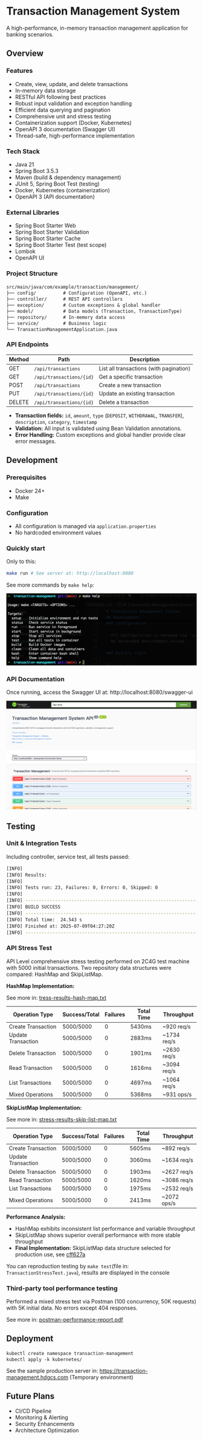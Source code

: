 # Transaction Management System

A high-performance, in-memory transaction management application for banking scenarios. 

## Overview

### Features

- Create, view, update, and delete transactions
- In-memory data storage
- RESTful API following best practices
- Robust input validation and exception handling
- Efficient data querying and pagination
- Comprehensive unit and stress testing
- Containerization support (Docker, Kubernetes)
- OpenAPI 3 documentation (Swagger UI)
- Thread-safe, high-performance implementation

### Tech Stack

- Java 21
- Spring Boot 3.5.3
- Maven (build & dependency management)
- JUnit 5, Spring Boot Test (testing)
- Docker, Kubernetes (containerization)
- OpenAPI 3 (API documentation)

### External Libraries

- Spring Boot Starter Web
- Spring Boot Starter Validation  
- Spring Boot Starter Cache
- Spring Boot Starter Test (test scope)
- Lombok
- OpenAPI UI


### Project Structure

```
src/main/java/com/example/transaction/management/
├── config/          # Configuration (OpenAPI, etc.)
├── controller/      # REST API controllers
├── exception/       # Custom exceptions & global handler
├── model/           # Data models (Transaction, TransactionType)
├── repository/      # In-memory data access
├── service/         # Business logic
└── TransactionManagementApplication.java
```

### API Endpoints

| Method | Path                        | Description                             |
|--------|-----------------------------|--------------------------------         |
| GET    | `/api/transactions`         | List all transactions (with pagination) |
| GET    | `/api/transactions/{id}`    | Get a specific transaction              |
| POST   | `/api/transactions`         | Create a new transaction                |
| PUT    | `/api/transactions/{id}`    | Update an existing transaction          |
| DELETE | `/api/transactions/{id}`    | Delete a transaction                    |

- **Transaction fields:** `id`, `amount`, `type` (`DEPOSIT`, `WITHDRAWAL`, `TRANSFER`), `description`, `category`, `timestamp`
- **Validation:** All input is validated using Bean Validation annotations.
- **Error Handling:** Custom exceptions and global handler provide clear error messages.

## Development

### Prerequisites

- Docker 24+
- Make

### Configuration

- All configuration is managed via `application.properties`
- No hardcoded environment values

### Quickly start

Only to this:

```bash
make run # See server at: http://localhost:8080
```

See more commands by `make help`:

![commands](./data/commands.png)

### API Documentation

Once running, access the Swagger UI at:  http://localhost:8080/swagger-ui

![Swagger UI](./data/swagger-ui.png)

## Testing

### Unit & Integration Tests

Including controller, service test, all tests passed:

```bash
[INFO] 
[INFO] Results:
[INFO] 
[INFO] Tests run: 23, Failures: 0, Errors: 0, Skipped: 0
[INFO] 
[INFO] ------------------------------------------------------------------------
[INFO] BUILD SUCCESS
[INFO] ------------------------------------------------------------------------
[INFO] Total time:  24.543 s
[INFO] Finished at: 2025-07-09T04:27:20Z
[INFO] ------------------------------------------------------------------------
```

### API Stress Test

API Level comprehensive stress testing performed on 2C4G test machine with 5000 initial transactions. Two repository data structures were compared: HashMap and SkipListMap.

**HashMap Implementation:**

See more in: [tress-results-hash-map.txt](./data/stress-results-hash-map.txt)

| Operation Type      | Success/Total | Failures | Total Time | Throughput   |
|--------------------|---------------|----------|------------|--------------|
| Create Transaction | 5000/5000     | 0        | 5430ms     | ~920 req/s   |
| Update Transaction | 5000/5000     | 0        | 2883ms     | ~1734 req/s  |
| Delete Transaction | 5000/5000     | 0        | 1901ms     | ~2630 req/s  |
| Read Transaction   | 5000/5000     | 0        | 1616ms     | ~3094 req/s  |
| List Transactions  | 5000/5000     | 0        | 4697ms     | ~1064 req/s  |
| Mixed Operations   | 5000/5000     | 0        | 5368ms     | ~931 ops/s   |


**SkipListMap Implementation:**

See more in: [stress-results-skip-list-map.txt](./data/stress-results-skip-list-map.txt)

| Operation Type      | Success/Total | Failures | Total Time | Throughput   |
|--------------------|---------------|----------|------------|--------------|
| Create Transaction | 5000/5000     | 0        | 5605ms     | ~892 req/s   |
| Update Transaction | 5000/5000     | 0        | 3060ms     | ~1634 req/s  |
| Delete Transaction | 5000/5000     | 0        | 1903ms     | ~2627 req/s  |
| Read Transaction   | 5000/5000     | 0        | 1620ms     | ~3086 req/s  |
| List Transactions  | 5000/5000     | 0        | 1975ms     | ~2532 req/s  |
| Mixed Operations   | 5000/5000     | 0        | 2413ms     | ~2072 ops/s  |

**Performance Analysis:**
- HashMap exhibits inconsistent list performance and variable throughput
- SkipListMap shows superior overall performance with more stable throughput
- **Final Implementation:** SkipListMap data structure selected for production use, see [cff627a](https://github.com/songhuangcn/transaction-management/commit/cff627a020b3b73e3b560b291c725415609dcd17)

You can reproduction testing by `make test`(file in: `TransactionStressTest.java`), results are displayed in the console

### Third-party tool performance testing

Performed a mixed stress test via Postman (100 concurrency, 50K requests) with 5K initial data. No errors except 404 responses.

See more in: [postman-performance-report.pdf](./data/postman-performance-report.pdf)

## Deployment

```
kubectl create namespace transaction-management
kubectl apply -k kubernetes/
```

See the sample production server in: https://transaction-management.hdgcs.com (Temporary environment)

## Future Plans

- CI/CD Pipeline
- Monitoring & Alerting
- Security Enhancements
- Architecture Optimization
